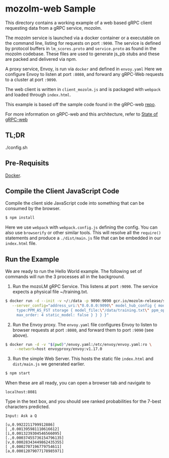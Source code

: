 # mozolm-web Sample
This directory contains a working example of a web based gRPC client
requesting data from a gRPC service, mozolm.

The mozolm service is launched via a docker container or
a executable on the command line,
listing for requests on port `:9090`. The service is defined by
protocol buffers in `lm_scores.proto` and `service.proto` as found in
the mozolm codebase. These files are used to generate js_pb stubs and
these are packed and delivered via npm.

A proxy service, Envoy, is run via `docker` and defined in `envoy.yaml`
Here we configure Envoy to listen at port `:8080`,
and forward any gRPC-Web requests to a cluster at port `:9090`.

The web client is written in `client_mozolm.js` and is packaged with
`webpack` and loaded through `index.html`.

This example is based off the sample code found in the gRPC-web
[repo](https://github.com/grpc/grpc-web).

For more information on gRPC-web and this architecture, refer
to [State of gRPC-web](https://grpc.io/blog/state-of-grpc-web/)

## TL;DR
./config.sh

## Pre-Requisits
[Docker](https://www.docker.com).

## Compile the Client JavaScript Code

Compile the client side JavaScript code into something that
can be consumed by the browser.

```sh
$ npm install
```

Here we use `webpack` with `webpack.config.js` defining the config. You can also
use `browserify` or other similar tools. This will resolve all the `require()`
statements and produce a `./dist/main.js` file that can be embedded in our
`index.html` file.

## Run the Example

We are ready to run the Hello World example. The following set of commands will
run the 3 processes all in the background.

 1. Run the mozoLM gRPC Service. This listens at port `:9090`. The service
 expects a physical file ~/training.txt.

 ```sh
 $ docker run -d --init -v ~/:/data -p 9090:9090 gcr.io/mozolm-release/server_async \
    --server_config="address_uri:\"0.0.0.0:9090\" model_hub_config { model_config { \
      type:PPM_AS_FST storage { model_file:\"/data/training.txt\" ppm_options { \
      max_order: 4 static_model: false } } } }"
 ```

 2. Run the Envoy proxy. The `envoy.yaml` file configures Envoy to listen to
 browser requests at port `:8080`, and forward them to port `:9090` (see
 above).

 ```sh
 $ docker run -d -v "$(pwd)"/envoy.yaml:/etc/envoy/envoy.yaml:ro \
     --network=host envoyproxy/envoy:v1.17.0
 ```

 3. Run the simple Web Server. This hosts the static file `index.html` and
 `dist/main.js` we generated earlier.

 ```sh
 $ npm start
 ```

When these are all ready, you can open a browser tab and navigate to

```
localhost:8081
```

Type in the text box, and you should see ranked probabilities
for the 7-best characters predicted.

```
Input: Ask a Q

[u,0.9922211799912886]
[ ,0.001395981110616612]
[i,0.0013239304546566095]
[.,0.00037455736154796135]
[v,0.00028343449862435355]
[ ,0.0002707196779754611]
[a,0.00012079077178985971]
```
